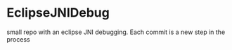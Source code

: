 EclipseJNIDebug
===============

small repo with an eclipse JNI debugging.  Each commit is a new step in the process
